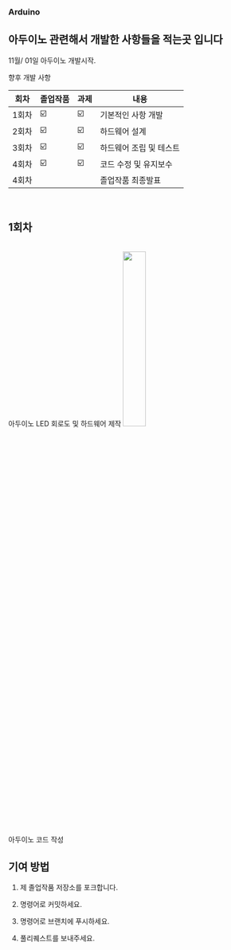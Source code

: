 ### Arduino

## 아두이노 관련해서 개발한 사항들을 적는곳 입니다 

11월/ 01일 아두이노 개발시작.

향후 개발 사항
<br>

| 회차 | 졸업작품 | 과제 | 내용 |
| ------ | -- | -- |----------- |
| 1회차 | ☑️ | ☑️ | 기본적인 사항 개발  |
| 2회차 | ☑️ | ☑️ | 하드웨어 설계 |
| 3회차 | ☑️ | ☑️ | 하드웨어 조립 및 테스트 |
| 4회차 | ☑️ | ☑️ | 코드 수정 및 유지보수 |
| 4회차 |  |  | 졸업작품 최종발표 |
<br>

## 1회차
<br>
아두이노 LED 회로도 및 하드웨어 제작
<img whith="30%" height="30%" src="https://user-images.githubusercontent.com/73435598/201585003-3809f414-b1eb-4be5-acfb-26a6d8a2b020.PNG"/><br>
아두이노 코드 작성<br>



## 기여 방법

1. 제 졸업작품 저장소를 포크합니다.
2. 명령어로 커밋하세요.
4. 명령어로 브랜치에 푸시하세요. 

5. 풀리퀘스트를 보내주세요.

